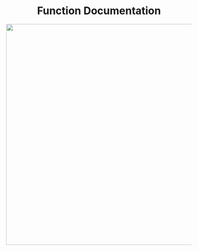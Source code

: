 <div align="center">

# Function Documentation
   
<img src="https://user-images.githubusercontent.com/55017307/102819590-002cdd00-43d4-11eb-9d96-3f603d992a03.jpg" width="600"/>


</div>
